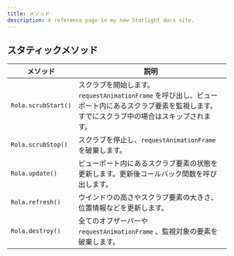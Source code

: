 ```yaml
---
title: メソッド
description: A reference page in my new Starlight docs site.
---
```



## スタティックメソッド

| メソッド | 説明 |
| --- | --- |
| `Rola.scrubStart()` | スクラブを開始します。`requestAnimationFrame` を呼び出し、ビューポート内にあるスクラブ要素を監視します。すでにスクラブ中の場合はスキップされます。 |
| `Rola.scrubStop()` | スクラブを停止し、`requestAnimationFrame` を破棄します。 |
| `Rola.update()` | ビューポート内にあるスクラブ要素の状態を更新します。更新後コールバック関数を呼び出します。 |
| `Rola.refresh()` | ウインドウの高さやスクラブ要素の大きさ、位置情報などを更新します。 |
| `Rola.destroy()` | 全てのオブザーバーや `requestAnimationFrame` 、監視対象の要素を破棄します。 |
